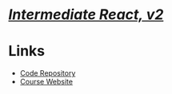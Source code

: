 # [_**Intermediate React, v2**_](https://frontendmasters.com/courses/intermediate-react-v2/)

# Links

- [Code Repository](https://github.com/btholt/complete-intro-to-react-v5)
- [Course Website](https://btholt.github.io/complete-intro-to-react-v5/)
